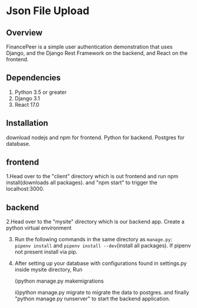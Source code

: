 # Json File Upload

## Overview

FinancePeer is a simple user authentication demonstration that uses
Django, and the Django Rest Framework on the backend, and React on the frontend.

## Dependencies

1. Python 3.5 or greater
2. Django 3.1
3. React 17.0

## Installation

download nodejs and npm for frontend.  Python for backend. Postgres for database.
## frontend
1.Head over to the "client" directory which is out frontend and run npm install(downloads all packages).
and "npm start" to trigger the localhost:3000.
## backend
2.Head over to the "mysite" directory which is our backend app. Create a python virtual environment

3. Run the following commands in the same directory as `manage.py`:  
   `pipenv install` and `pipenv install --dev`(install all packages). If pipenv not present install via pip.
   
4. After setting up your database with configurations found in settings.py inside mysite directory, Run

   i)python manage.py makemigrations
   
   ii)python manage.py migrate
   to migrate the data to postgres.
   and finally "python manage.py runserver" to start the backend application.

